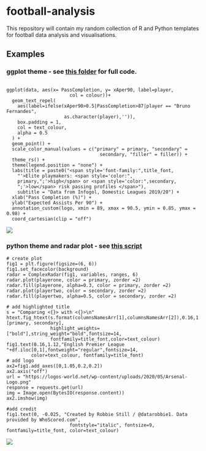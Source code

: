 # football-analysis

This repository will contain my random collection of R and Python templates for football data analysis and visualisations. 

## Examples

### ggplot theme - see [this folder](https://github.com/robbiestill/football-analysis/blob/master/R/ggplot/scatter_template) for full code. 

```{r,echo=TRUE, message=FALSE}

ggplot(data, aes(x= PassCompletion, y= xAper90, label=player, 
                       col = colour))+
  geom_text_repel(
    aes(label=ifelse(xAper90>0.5|PassCompletion>87|player == "Bruno Fernandes",
                     as.character(player),'')),
    box.padding = 1, 
    col = text_colour, 
    alpha = 0.5
  ) +
  geom_point() +
  scale_color_manual(values = c("primary" = primary, "secondary" =
                                  secondary, "filler" = filler)) +
  theme_rs() + 
  theme(legend.position = "none") + 
  labs(title = paste0("<span style='font-family:",title_font,
    "'>Elite playmakers: <span style='color:", 
    primary,";'>high</span> or <span style='color:",secondary,
    ";'>low</span> risk passing profiles </span>"), 
    subtitle = "Data from Infogol, Domestic Leagues 2019/20") +
  xlab("Pass Completion (%)") +
  ylab("Expected Assists Per 90") +
  annotation_custom(logo, xmin = 89, xmax = 90.5, ymin = 0.85, ymax = 0.98) +
  coord_cartesian(clip = "off") 
```

![](https://raw.githubusercontent.com/robbiestill/football-analysis/master/R/ggplot/playmakers-new.jpeg)

### python theme and radar plot - see [this script](https://github.com/robbiestill/football-analysis/blob/master/Python/radar_template.py)

```{python}
# create plot
fig1 = plt.figure(figsize=(6, 6))
fig1.set_facecolor(background)
radar = ComplexRadar(fig1, variables, ranges, 6)
radar.plot(playerone, color = primary, zorder =2)
radar.fill(playerone, alpha=0.3, color = primary, zorder =2)
radar.plot(playertwo, color = secondary, zorder =2)
radar.fill(playertwo, alpha=0.5, color = secondary, zorder =2)

# add highlighted title 
s = "Comparing <{}> with <{}>\n"
htext.fig_htext(s.format(columnsNamesArr[1],columnsNamesArr[2]),0.16,1.12,highlight_colors=[primary, secondary],
                highlight_weights=["bold"],string_weight="bold",fontsize=14,
                fontfamily=title_font,color=text_colour)
fig1.text(0.16,1.12,"English Premier League "+df.iloc[0,1],fontweight="regular",fontsize=14,
         color=text_colour, fontfamily=title_font)
# add logo
ax2=fig1.add_axes([0,1.05,0.2,0.2])
ax2.axis("off")
url = "https://logos-world.net/wp-content/uploads/2020/05/Arsenal-Logo.png"
response = requests.get(url)
img = Image.open(BytesIO(response.content))
ax2.imshow(img)

#add credit 
fig1.text(0, -0.025, "Created by Robbie Still / @datarobbie1. Data provided by WhoScored.com",
                       fontstyle="italic", fontsize=9, fontfamily=title_font, color=text_colour)

```
![](https://raw.githubusercontent.com/robbiestill/football-analysis/master/Python/Hector%20Bellarin%20and%20Ainsley%20Maitland-Niles.jpg)
